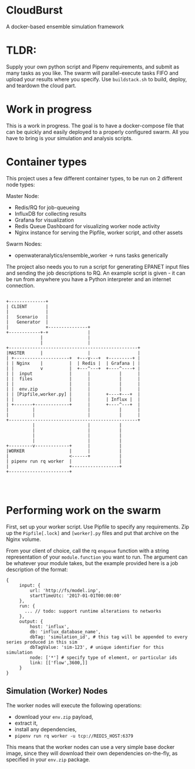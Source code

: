 # CloudBurst
A docker-based ensemble simulation framework

# TLDR:
Supply your own python script and Pipenv requirements, and submit as many tasks as you like. The swarm will parallel-execute tasks FIFO and upload your results where you specify.
Use `buildstack.sh` to build, deploy, and teardown the cloud part.

# Work in progress
This is a work in progress. The goal is to have a docker-compose file that can be quickly and easily deployed to a properly configured swarm. All you have to bring is your simulation and analysis scripts.

# Container types
This project uses a few different container types, to be run on 2 different node types:

Master Node:
- Redis/RQ for job-queueing
- InfluxDB for collecting results
- Grafana for visualization
- Redis Queue Dashboard for visualizing worker node activity
- Nginx instance for serving the Pipfile, worker script, and other assets

Swarm Nodes:
- openwateranalytics/ensemble_worker -> runs tasks generically

The project also needs you to run a script for generating EPANET input files and sending the job descriptions to RQ. An example script is given - it can be run from anywhere you have a Python interpreter and an internet connection.

```

+--------------+
| CLIENT       |
|              |
|   Scenario   |
|   Generator  |
|              +---------------+
+------------+-+               |
             |                 |
             |                 |
+-------------------------------------------------+
|MASTER      |                 |                  |
| +---------------------+  +---v---+  +---------+ |
| | Nginx    |          |  | Redis |  | Grafana | |
| |          v          |  +---^---+  +----^----+ |
| |  input              |      |           |      |
| |  files              |      |           |      |
| |                     |      |           |      |
| |  env.zip            |      |           |      |
| | [Pipfile,worker.py] |      |      +----+---+  |
| |                     |      |      | Influx |  |
| +-------+-------------+      |      +----^---+  |
|         |                    |           |      |
|         |                    |           |      |
+-------------------------------------------------+
          |                    |           |
          |                    |           |
          |                    |           |
          |                    |           |
+---------v-------------+      |           |
|WORKER                 |      |           |
|                       <------+           |
| pipenv run rq worker  |                  |
|                       +------------------+
+-----------------------+




```

# Performing work on the swarm

First, set up your worker script. Use Pipfile to specify any requirements. Zip up the `Pipfile[.lock]` and `[worker].py` files and put that archive on the Nginx volume.

From your client of choice, call the rq `enqueue` function with a string representation of your `module.function` you want to run. The argument can be whatever your module takes, but the example provided here is a job description of the format:

```
{
     input: {
         url: 'http://fs/model.inp',
         startTimeUtc: '2017-01-01T00:00:00'
     },
     run: {
       ... // todo: support runtime alterations to networks
     },
     output: {
         host: 'influx',
         db: 'influx_database_name',
         dbTag: 'simulation_id', # this tag will be appended to every series produced in this sim
         dbTagValue: 'sim-123', # unique identifier for this simulation
         node: ['*'] # specify type of element, or particular ids
         link: [['flow',3600,]]
     }
}
```

## Simulation (Worker) Nodes
The worker nodes will execute the following operations:

- download your `env.zip` payload,
- extract it,
- install any dependencies,
- `pipenv run rq worker -u tcp://REDIS_HOST:6379`

This means that the worker nodes can use a very simple base docker image, since they will download their own dependencies on-the-fly, as specified in your `env.zip` package.
